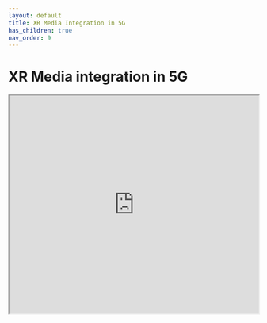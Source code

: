 ```yaml
---
layout: default
title: XR Media Integration in 5G
has_children: true
nav_order: 9
---
```


# XR Media integration in 5G
<iframe width="100%" height="440" src="https://drive.google.com/file/d/1D8G_rzx77V_W3d3NB59XcTbdUuBdtKgp/preview"></iframe>

